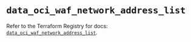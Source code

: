 # `data_oci_waf_network_address_list`

Refer to the Terraform Registry for docs: [`data_oci_waf_network_address_list`](https://registry.terraform.io/providers/hashicorp/oci/7.19.0/docs/data-sources/waf_network_address_list).
